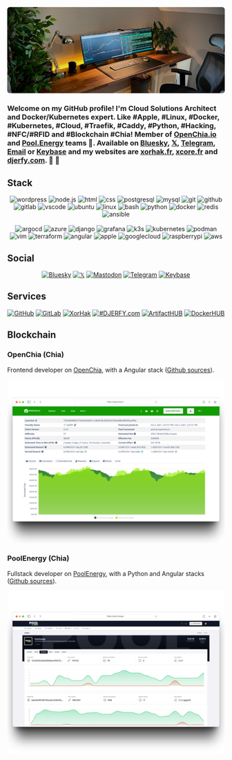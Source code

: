 <div align="center">
  <img style="max-width: 100%; border-radius: 0.375rem !important;" src="https://raw.githubusercontent.com/djerfy/djerfy/master/assets/background_3.jpg" />
</div>

### Welcome on my GitHub profile! I'm Cloud Solutions Architect and Docker/Kubernetes expert. Like #Apple, #Linux, #Docker, #Kubernetes, #Cloud, #Traefik, #Caddy, #Python, #Hacking, #NFC/#RFID and #Blockchain #Chia! Member of [OpenChia.io](https://openchia.io) and [Pool.Energy](https://pool.energy) teams 🌱. Available on [Bluesky](https://bsky.app/profile/djerfy.bsky.social), [𝕏](https://x.com/djerfy), [Telegram](https://telegram.me/djerfy), [Email](mailto:djerfy@gmail.com) or [Keybase](https://keybase.io/djerfy) and my websites are [xorhak.fr](https://xorhak.fr), [xcore.fr](https://xcore.fr) and [djerfy.com](https://archive.djerfy.com). 🌱 🚀 

## Stack

<div align="center">
  <img height="30em" src="https://cdn.jsdelivr.net/gh/devicons/devicon/icons/wordpress/wordpress-original.svg" alt="wordpress" />
  <img height="30em" src="https://cdn.jsdelivr.net/gh/devicons/devicon/icons/nodejs/nodejs-original.svg" alt="node.js" />
  <img height="30em" src="https://cdn.jsdelivr.net/gh/devicons/devicon/icons/html5/html5-original.svg" alt="html" />
  <img height="30em" src="https://cdn.jsdelivr.net/gh/devicons/devicon/icons/css3/css3-original.svg" alt="css" />
  <img height="30em" src="https://cdn.jsdelivr.net/gh/devicons/devicon/icons/postgresql/postgresql-original.svg" alt="postgresql" />
  <img height="30em" src="https://cdn.jsdelivr.net/gh/devicons/devicon/icons/mysql/mysql-original.svg" alt="mysql"/>
  <img height="30em" src="https://cdn.jsdelivr.net/gh/devicons/devicon/icons/git/git-original.svg" alt="git" />
  <img height="30em" src="https://cdn.jsdelivr.net/gh/devicons/devicon/icons/github/github-original.svg" alt="github" />
  <img height="30em" src="https://cdn.jsdelivr.net/gh/devicons/devicon/icons/gitlab/gitlab-original.svg" alt="gitlab" />
  <img height="30em" src="https://cdn.jsdelivr.net/gh/devicons/devicon/icons/vscode/vscode-original.svg" alt="vscode" />
  <img height="30em" src="https://cdn.jsdelivr.net/gh/devicons/devicon/icons/ubuntu/ubuntu-plain.svg" alt="ubuntu" />
  <img height="30em" src="https://cdn.jsdelivr.net/gh/devicons/devicon/icons/linux/linux-original.svg" alt="linux" />
  <img height="30em" src="https://cdn.jsdelivr.net/gh/devicons/devicon/icons/bash/bash-original.svg" alt="bash" />
  <img height="30em" src="https://cdn.jsdelivr.net/gh/devicons/devicon/icons/python/python-original.svg" alt="python" />
  <img height="30em" src="https://cdn.jsdelivr.net/gh/devicons/devicon/icons/docker/docker-original.svg" alt="docker" />
  <img height="30em" src="https://cdn.jsdelivr.net/gh/devicons/devicon/icons/redis/redis-original.svg" alt="redis" />
  <img height="30em" src="https://cdn.jsdelivr.net/gh/devicons/devicon/icons/ansible/ansible-original.svg" alt="ansible" />
</div>
<br/>
<div align="center">
  <img height="30em" src="https://cdn.jsdelivr.net/gh/devicons/devicon/icons/argocd/argocd-original.svg" alt="argocd" />
  <img height="30em" src="https://cdn.jsdelivr.net/gh/devicons/devicon/icons/azure/azure-original.svg" alt="azure" />
  <img height="30em" src="https://cdn.jsdelivr.net/gh/devicons/devicon/icons/django/django-plain.svg" alt="django" />
  <img height="30em" src="https://cdn.jsdelivr.net/gh/devicons/devicon/icons/grafana/grafana-original.svg" alt="grafana" />
  <img height="30em" src="https://cdn.jsdelivr.net/gh/devicons/devicon/icons/k3s/k3s-original.svg" alt="k3s" />
  <img height="30em" src="https://cdn.jsdelivr.net/gh/devicons/devicon/icons/kubernetes/kubernetes-plain.svg" alt="kubernetes" />
  <img height="30em" src="https://cdn.jsdelivr.net/gh/devicons/devicon/icons/podman/podman-original.svg" alt="podman" />
  <img height="30em" src="https://cdn.jsdelivr.net/gh/devicons/devicon/icons/vim/vim-original.svg" alt="vim" />
  <img height="30em" src="https://cdn.jsdelivr.net/gh/devicons/devicon/icons/terraform/terraform-original.svg" alt="terraform" />
  <img height="30em" src="https://cdn.jsdelivr.net/gh/devicons/devicon/icons/angularjs/angularjs-original.svg" alt="angular" />
  <img height="30em" src="https://cdn.jsdelivr.net/gh/devicons/devicon/icons/apple/apple-original.svg" alt="apple" />
  <img height="30em" src="https://cdn.jsdelivr.net/gh/devicons/devicon/icons/googlecloud/googlecloud-original.svg" alt="googlecloud" />
  <img height="30em" src="https://cdn.jsdelivr.net/gh/devicons/devicon/icons/raspberrypi/raspberrypi-original.svg" alt="raspberrypi" />
  <img height="30em" src="https://iconape.com/wp-content/files/tx/370608/svg/370608.svg" alt="aws" />
</div>

## Social

<div align="center">
  <a href="https://bsky.app/profile/djerfy.bsky.social"><img height="30em" src="https://img.shields.io/badge/Bluesky-%231DA1F2.svg?style=for-the-badge&logo=bluesky&logoColor=white" alt="Bluesky" /></a>
  <a href="https://x.com/djerfy"><img height="30em" src="https://img.shields.io/badge/Twitter-%231DA1F2.svg?style=for-the-badge&logo=x&logoColor=white" alt="𝕏" /></a>
  <a href="https://mastodon.top/@djerfy" rel="me"><img height="30em" src="https://img.shields.io/badge/Mastodon-%231DA1F2.svg?style=for-the-badge&logo=Mastodon&logoColor=white&color=6364ff" alt="Mastodon" /></a>
  <a href="https://telegram.me/djerfy"><img height="30em" src="https://img.shields.io/badge/Telegram-2CA5E0?style=for-the-badge&logo=telegram&logoColor=white" alt="Telegram" /></a>
  <a href="https://keybase.io/djerfy"><img height="30em" src="https://img.shields.io/badge/Keybase-%231DA1F2.svg?style=for-the-badge&logo=Keybase&logoColor=white&color=ff5a00" alt="Keybase" ></a>
</div>

## Services

<div align="center">
  <a href="https://github.com/djerfy/"><img height="30em" src="https://img.shields.io/badge/github-%23181717.svg?style=for-the-badge&logo=github&logoColor=white" alt="GitHub" /></a>
  <a href="https://gitlab.apps.xcore.fr/"><img height="30em" src="https://img.shields.io/badge/gitlab-%23181717.svg?style=for-the-badge&logo=gitlab&logoColor=white&color=fc6d26" alt="GitLab" /></a>
  <a href="https://xorhak.fr/"><img height="30em" src="https://img.shields.io/badge/ghost-000?style=for-the-badge&logo=ghost&logoColor=%23F7DF1E" alt="XorHak" /></a>
  <a href="https://archive.djerfy.com/"><img height="30em" src="https://img.shields.io/badge/WordPress-%23117AC9.svg?style=for-the-badge&logo=WordPress&logoColor=white" alt="#DJERFY.com" /></a>
  <a href="https://artifacthub.io/packages/search?repo=djerfy"><img height="30em" src="https://img.shields.io/badge/ArtifactHUB-%23117AC9.svg?style=for-the-badge&logo=ArtifactHUB&logoColor=white" alt="ArtifactHUB" /></a>
  <a href="https://hub.docker.com/u/djerfy"><img height="30em" src="https://img.shields.io/badge/DockerHUB-%23117AC9.svg?style=for-the-badge&logo=docker&logoColor=white" alt="DockerHUB" /></a>
</div>

## Blockchain

### OpenChia (Chia)

Frontend developer on [OpenChia](https://openchia.io), with a Angular stack ([Github sources](https://github.com/openchia)).

<div align="center">
  <img src="https://raw.githubusercontent.com/djerfy/djerfy/master/assets/openchia.png" />
</div>

### PoolEnergy (Chia)

Fullstack developer on [PoolEnergy](https://pool.energy), with a Python and Angular stacks ([Github sources](https://github.com/Pool-Energy)).

<div align="center">
  <img src="https://raw.githubusercontent.com/djerfy/djerfy/master/assets/poolenergy.png" />
</div>
